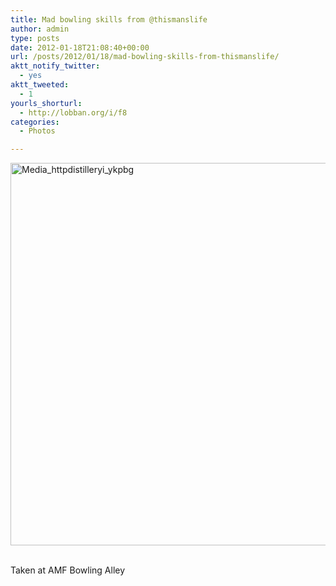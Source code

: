 ```yaml
---
title: Mad bowling skills from @thismanslife
author: admin
type: posts
date: 2012-01-18T21:08:40+00:00
url: /posts/2012/01/18/mad-bowling-skills-from-thismanslife/
aktt_notify_twitter:
  - yes
aktt_tweeted:
  - 1
yourls_shorturl:
  - http://lobban.org/i/f8
categories:
  - Photos

---
```

<div class='posterous_autopost'>
  <a href="http://instagr.am/p/iXDRL/"></p> 
  
  <div class='p_embed p_image_embed'>
    <a href="http://getfile6.posterous.com/getfile/files.posterous.com/nonimage/CHuAzqtphmEsbmaqFwdHtcwdzaJgBoCsAteowFsBpmDfJawvcExHfookDcAD/media_httpdistilleryi_ykpbg.jpg.scaled1000.jpg"><img alt="Media_httpdistilleryi_ykpbg" height="612" src="https://getfile6.posterous.com/getfile/files.posterous.com/nonimage/CHuAzqtphmEsbmaqFwdHtcwdzaJgBoCsAteowFsBpmDfJawvcExHfookDcAD/media_httpdistilleryi_ykpbg.jpg.scaled1000.jpg" width="612" /></a>
  </div>
  
  <p>
    </a><br />Taken at AMF Bowling Alley</div>